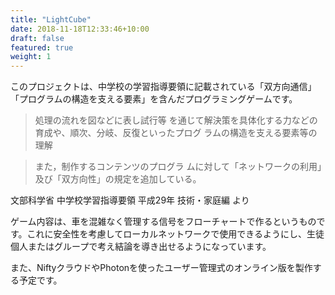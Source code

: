 ```yaml
---
title: "LightCube"
date: 2018-11-18T12:33:46+10:00
draft: false
featured: true
weight: 1
---
```


このプロジェクトは、中学校の学習指導要領に記載されている「双方向通信」「プログラムの構造を支える要素」を含んだプログラミングゲームです。

<!--more-->

> 処理の流れを図などに表し試行等 を通じて解決策を具体化する力などの育成や、順次、分岐、反復といったプログ ラムの構造を支える要素等の理解

> また，制作するコンテンツのプログラ ムに対して「ネットワークの利用」及び「双方向性」の規定を追加している。

文部科学省 中学校学習指導要領 平成29年 技術・家庭編 より

ゲーム内容は、車を混雑なく管理する信号をフローチャートで作るというものです。これに安全性を考慮してローカルネットワークで使用できるようにし、生徒個人またはグループで考え結論を導き出せるようになっています。

また、NiftyクラウドやPhotonを使ったユーザー管理式のオンライン版を製作する予定です。
